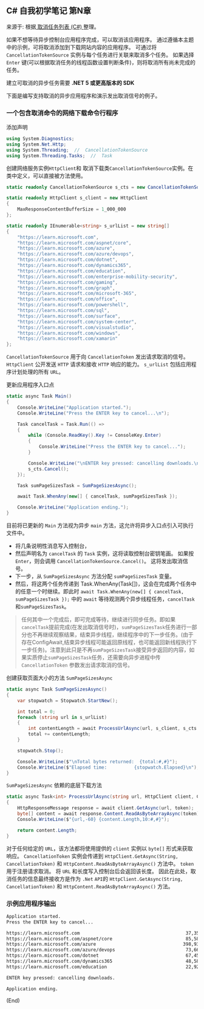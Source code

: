 ## C# 自我初学笔记 第N章  

来源于: 根据[ 取消任务列表 (C#) ](https://learn.microsoft.com/zh-cn/dotnet/csharp/programming-guide/concepts/async/cancel-an-async-task-or-a-list-of-tasks)整理。


如果不想等待异步控制台应用程序完成，可以取消该应用程序。 通过遵循本主题中的示例，可将取消添加到下载网站内容的应用程序。 可通过将 `CancellationTokenSource` 实例与每个任务进行关联来取消多个任务。 如果选择 `Enter` 键(可以根据取消任务的线程函数设置判断条件)，则将取消所有尚未完成的任务。

建立可取消的异步任务需要 **.NET 5 或更高版本的 SDK**

下面是编写支持取消的异步应用程序和演示发出取消信号的例子。

### 一个包含取消命令的网络下载命令行程序

添加声明
```c#
using System.Diagnostics;
using System.Net.Http;
using System.Threading;  //  CancellationTokenSource
using System.Threading.Tasks;  //  Task

```

创建网络服务实例`HttpClient`和 取消下载类`CancellationTokenSource`实例。在类中定义，可以直接被方法使用。
```c#
static readonly CancellationTokenSource s_cts = new CancellationTokenSource();

static readonly HttpClient s_client = new HttpClient
{
    MaxResponseContentBufferSize = 1_000_000
};

static readonly IEnumerable<string> s_urlList = new string[]
{
    "https://learn.microsoft.com",
    "https://learn.microsoft.com/aspnet/core",
    "https://learn.microsoft.com/azure",
    "https://learn.microsoft.com/azure/devops",
    "https://learn.microsoft.com/dotnet",
    "https://learn.microsoft.com/dynamics365",
    "https://learn.microsoft.com/education",
    "https://learn.microsoft.com/enterprise-mobility-security",
    "https://learn.microsoft.com/gaming",
    "https://learn.microsoft.com/graph",
    "https://learn.microsoft.com/microsoft-365",
    "https://learn.microsoft.com/office",
    "https://learn.microsoft.com/powershell",
    "https://learn.microsoft.com/sql",
    "https://learn.microsoft.com/surface",
    "https://learn.microsoft.com/system-center",
    "https://learn.microsoft.com/visualstudio",
    "https://learn.microsoft.com/windows",
    "https://learn.microsoft.com/xamarin"
};

```
`CancellationTokenSource` 用于向 `CancellationToken` 发出请求取消的信号。 `HttpClient` 公开发送 `HTTP` 请求和接收 `HTTP` 响应的能力。 `s_urlList` 包括应用程序计划处理的所有 `URL`。


更新应用程序入口点

```c#
static async Task Main()
{
    Console.WriteLine("Application started.");
    Console.WriteLine("Press the ENTER key to cancel...\n");

    Task cancelTask = Task.Run(() =>
    {
        while (Console.ReadKey().Key != ConsoleKey.Enter)
        {
            Console.WriteLine("Press the ENTER key to cancel...");
        }

        Console.WriteLine("\nENTER key pressed: cancelling downloads.\n");
        s_cts.Cancel();
    });

    Task sumPageSizesTask = SumPageSizesAsync();

    await Task.WhenAny(new[] { cancelTask, sumPageSizesTask });

    Console.WriteLine("Application ending.");
}

```
目前将已更新的 `Main` 方法视为异步 `main` 方法，这允许将异步入口点引入可执行文件中。 

- 将几条说明性消息写入控制台，
- 然后声明名为 `cancelTask` 的 `Task` 实例，这将读取控制台密钥笔画。 如果按 `Enter`，则会调用 `CancellationTokenSource.Cancel()`。 这将发出取消信号。 
- 下一步，从 `SumPageSizesAsync` 方法分配 `sumPageSizesTask` 变量。 
- 然后，将这两个任务传递到 Task.WhenAny(Task[])，这会在完成两个任务中的任意一个时继续。即此时 `await Task.WhenAny(new[] { cancelTask, sumPageSizesTask });` 中的 `await` 等待观测两个异步线程任务，`cancelTask`和`sumPageSizesTask`。

> 任何其中一个完成后，即可完成等待，继续进行同步任务。即如果`cancelTask`提前完成(在发出取消信号时)，`sumPageSizesTask`任务进行一部分也不再继续观察结果，结束异步线程，继续程序中的下一步任务。(由于存在ConfigAwait,结束异步线程可能返回原线程，也可能返回新线程执行下一步任务)。注意到此只是不再`sumPageSizesTask`接受异步返回的内容，如果实质停止`sumPageSizesTask`任务，还需要向异步进程中传 `CancellationToken` 参数发出请求取消的信号。


创建获取页面大小的方法 `SumPageSizesAsync`
```c#
static async Task SumPageSizesAsync()
{
    var stopwatch = Stopwatch.StartNew();

    int total = 0;
    foreach (string url in s_urlList)
    {
        int contentLength = await ProcessUrlAsync(url, s_client, s_cts.Token);
        total += contentLength;
    }

    stopwatch.Stop();

    Console.WriteLine($"\nTotal bytes returned:  {total:#,#}");
    Console.WriteLine($"Elapsed time:          {stopwatch.Elapsed}\n");
}
```

 `SumPageSizesAsync` 依赖的底层下载方法
```c#
static async Task<int> ProcessUrlAsync(string url, HttpClient client, CancellationToken token)
{
    HttpResponseMessage response = await client.GetAsync(url, token);
    byte[] content = await response.Content.ReadAsByteArrayAsync(token);
    Console.WriteLine($"{url,-60} {content.Length,10:#,#}");

    return content.Length;
}
```
对于任何给定的 `URL`，该方法都将使用提供的 `client` 实例以 `byte[]` 形式来获取响应。 `CancellationToken` 实例会传递到 `HttpClient.GetAsync(String, CancellationToken)` 和 `HttpContent.ReadAsByteArrayAsync()` 方法中。 `token` 用于注册请求取消。 将 `URL` 和长度写入控制台后会返回该长度。
因此在此处，取消任务的信息最终接收方是作为 `.Net` `API`的 `HttpClient.GetAsync(String, CancellationToken)` 和 `HttpContent.ReadAsByteArrayAsync()` 方法。



### 示例应用程序输出

```bash
Application started.
Press the ENTER key to cancel...

https://learn.microsoft.com                                       37,357
https://learn.microsoft.com/aspnet/core                           85,589
https://learn.microsoft.com/azure                                398,939
https://learn.microsoft.com/azure/devops                          73,663
https://learn.microsoft.com/dotnet                                67,452
https://learn.microsoft.com/dynamics365                           48,582
https://learn.microsoft.com/education                             22,924

ENTER key pressed: cancelling downloads.

Application ending.
```



(End)